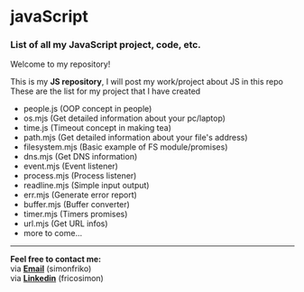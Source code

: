 
# javaScript  

### List of all my JavaScript project, code, etc.  

Welcome to my repository!  

This is my **JS repository**, I will post my work/project about JS in this repo  
These are the list for my project that I have created  
- people.js (OOP concept in people)
- os.mjs (Get detailed information about your pc/laptop)
- time.js (Timeout concept in making tea)
- path.mjs (Get detailed information about your file's address)
- filesystem.mjs (Basic example of FS module/promises)
- dns.mjs (Get DNS information)
- event.mjs (Event listener)
- process.mjs (Process listener)
- readline.mjs (Simple input output)
- err.mjs (Generate error report)
- buffer.mjs (Buffer converter)
- timer.mjs (Timers promises)
- url.mjs (Get URL infos)
- more to come...

---  

**Feel free to contact me:**    
via **[Email](simonfriko@gmail.com)** (simonfriko)  
via **[Linkedin](https://www.linkedin.com/in/fricosimon/)** (fricosimon)  
